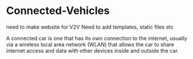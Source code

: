 # Connected-Vehicles
need to make website for V2V
Need to add templates, static files etc

A connected car is one that has its own connection to the internet, usually via a wireless local area network (WLAN) that allows the car to share internet access and data with other devices inside and outside the car. 


